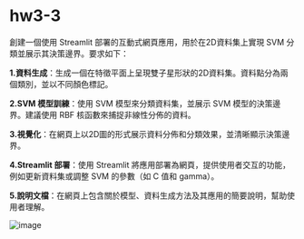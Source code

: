 # hw3-3
創建一個使用 Streamlit 部署的互動式網頁應用，用於在2D資料集上實現 SVM 分類並展示其決策邊界。要求如下：</br>

**1.資料生成**：生成一個在特徵平面上呈現雙子星形狀的2D資料集。資料點分為兩個類別，並以不同顏色標記。</br>

**2.SVM 模型訓練**：使用 SVM 模型來分類資料集，並展示 SVM 模型的決策邊界。建議使用 RBF 核函數來捕捉非線性分佈的資料。</br>

**3.視覺化**：在網頁上以2D圖的形式展示資料分佈和分類效果，並清晰顯示決策邊界。</br>

**4.Streamlit 部署**：使用 Streamlit 將應用部署為網頁，提供使用者交互的功能，例如更新資料集或調整 SVM 的參數（如 C 值和 gamma）。</br>

**5.說明文檔**：在網頁上包含關於模型、資料生成方法及其應用的簡要說明，幫助使用者理解。</br>

![image](https://github.com/user-attachments/assets/9474e41e-d1e6-4557-869a-e8ecd9d5b26c)

